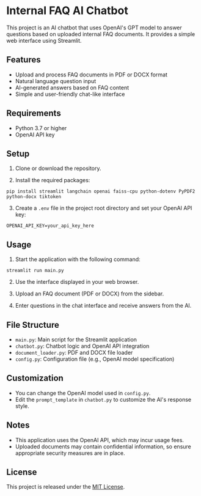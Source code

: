 # Internal FAQ AI Chatbot

This project is an AI chatbot that uses OpenAI's GPT model to answer questions based on uploaded internal FAQ documents. It provides a simple web interface using Streamlit.

## Features

- Upload and process FAQ documents in PDF or DOCX format
- Natural language question input
- AI-generated answers based on FAQ content
- Simple and user-friendly chat-like interface

## Requirements

- Python 3.7 or higher
- OpenAI API key

## Setup

1. Clone or download the repository.

2. Install the required packages:

```
pip install streamlit langchain openai faiss-cpu python-dotenv PyPDF2 python-docx tiktoken
```

3. Create a `.env` file in the project root directory and set your OpenAI API key:

```
OPENAI_API_KEY=your_api_key_here
```

## Usage

1. Start the application with the following command:

```
streamlit run main.py
```

2. Use the interface displayed in your web browser.

3. Upload an FAQ document (PDF or DOCX) from the sidebar.

4. Enter questions in the chat interface and receive answers from the AI.

## File Structure

- `main.py`: Main script for the Streamlit application
- `chatbot.py`: Chatbot logic and OpenAI API integration
- `document_loader.py`: PDF and DOCX file loader
- `config.py`: Configuration file (e.g., OpenAI model specification)

## Customization

- You can change the OpenAI model used in `config.py`.
- Edit the `prompt_template` in `chatbot.py` to customize the AI's response style.

## Notes

- This application uses the OpenAI API, which may incur usage fees.
- Uploaded documents may contain confidential information, so ensure appropriate security measures are in place.

## License

This project is released under the [MIT License](https://opensource.org/licenses/MIT).